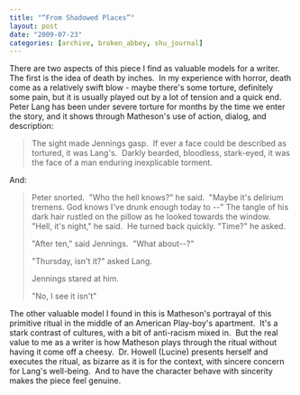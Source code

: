 ```yaml
---
title: "“From Shadowed Places”"
layout: post
date: "2009-07-23"
categories: [archive, broken_abbey, shu_journal]
---
```


There are two aspects of this piece I find as valuable models for a writer.  The
first is the idea of death by inches.  In my experience with horror, death come
as a relatively swift blow - maybe there's some torture, definitely some pain,
but it is usually played out by a lot of tension and a quick end.  Peter Lang
has been under severe torture for months by the time we enter the story, and it
shows through Matheson's use of action, dialog, and description:

> The sight made Jennings gasp.  If ever a face could be described as tortured,
> it was Lang's.  Darkly bearded, bloodless, stark-eyed, it was the face of a
> man enduring inexplicable torment.

And:

> Peter snorted.  "Who the hell knows?" he said.  "Maybe it's delirium tremens.
> God knows I've drunk enough today to --" The tangle of his dark hair rustled
> on the pillow as he looked towards the window.  "Hell, it's night," he said. 
> He turned back quickly. "Time?" he asked.
>
> "After ten," said Jennings.  "What about--?"
>
> "Thursday, isn't it?" asked Lang.
>
> Jennings stared at him.
>
> "No, I see it isn't"

The other valuable model I found in this is Matheson's portrayal of this
primitive ritual in the middle of an American Play-boy's apartment.  It's a
stark contrast of cultures, with a bit of anti-racism mixed in.  But the real
value to me as a writer is how Matheson plays through the ritual without having
it come off a cheesy.  Dr. Howell (Lucine) presents herself and executes the
ritual, as bizarre as it is for the context, with sincere concern for Lang's
well-being.  And to have the character behave with sincerity makes the piece
feel genuine.
